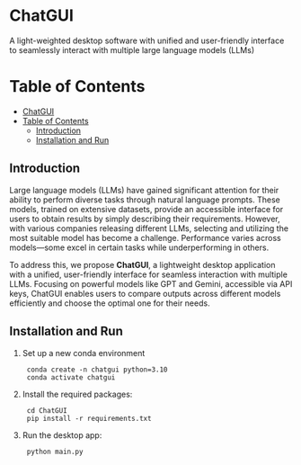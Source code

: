 # ChatGUI
A light-weighted desktop software with unified and user-friendly interface to seamlessly interact with multiple large language models (LLMs)

# Table of Contents
- [ChatGUI](#chatgui)
- [Table of Contents](#table-of-contents)
  - [Introduction](#introduction)
  - [Installation and Run](#installation-and-run)

## Introduction
Large language models (LLMs) have gained significant attention for their ability to perform diverse tasks through natural language prompts. These models, trained on extensive datasets, provide an accessible interface for users to obtain results by simply describing their requirements. However, with various companies releasing different LLMs, selecting and utilizing the most suitable model has become a challenge. Performance varies across models—some excel in certain tasks while underperforming in others.

To address this, we propose **ChatGUI**, a lightweight desktop application with a unified, user-friendly interface for seamless interaction with multiple LLMs. Focusing on powerful models like GPT and Gemini, accessible via API keys, ChatGUI enables users to compare outputs across different models efficiently and choose the optimal one for their needs.

## Installation and Run

1. Set up a new conda environment
   ```Shell
    conda create -n chatgui python=3.10
    conda activate chatgui
   ```
2. Install the required packages:
   ```Shell
    cd ChatGUI
    pip install -r requirements.txt
   ```
3. Run the desktop app:
   ```Shell
    python main.py
   ```